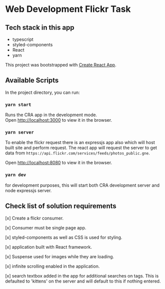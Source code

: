 # Web Development Flickr Task

## Tech stack in this app

- typescript
- styled-components
- React
- yarn

This project was bootstrapped with [Create React App](https://github.com/facebook/create-react-app).

## Available Scripts

In the project directory, you can run:

### `yarn start`

Runs the CRA app in the development mode.<br />
Open [http://localhost:3000](http://localhost:3000) to view it in the browser.

### `yarn server`

To enable the flickr request there is an expressjs app also which will host built site and perform request. The react app will request the server to get data from `https://api.flickr.com/services/feeds/photos_public.gne`.

Open [http://localhost:8080](http://localhost:8080) to view it in the browser.

### `yarn dev`

for development purposes, this will start both CRA development server and node expressjs server.

## Check list of solution requirements

[x] Create a flickr consumer.

[x] Consumer must be single page app.

[x] styled-components as well as CSS is used for styling.

[x] application built with React framework.

[x] Suspense used for images while they are loading.

[x] infinite scrolling enabled in the application.

[x] search textbox added in the app for additional searches on tags. This is defaulted to 'kittens' on the server and will default to this if nothing entered.
